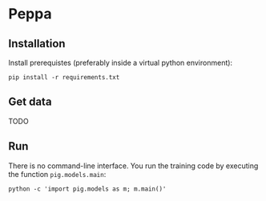 # Peppa

## Installation

Install prerequistes (preferably inside a virtual python environment):
```
pip install -r requirements.txt
```


## Get data

TODO


## Run

There is no command-line interface. You run the training code by executing the function `pig.models.main`:
```
python -c 'import pig.models as m; m.main()'
```


